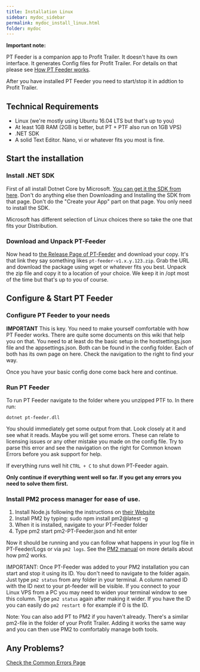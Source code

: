 ```yaml
---
title: Installation Linux
sidebar: mydoc_sidebar
permalink: mydoc_install_linux.html
folder: mydoc
---
```


__Important note:__ 

PT Feeder is a companion app to Profit Trailer. It doesn't have its own interface. It generates Config files for Profit Trailer. For details on that please see [How PT Feeder works](https://github.com/mehtadone/PTFeeder/wiki/How-PT-Feeder-works).

After you have installed PT Feeder you need to start/stop it in addtion to Profit Trailer.

## Technical Requirements

- Linux (we're mostly using Ubuntu 16.04 LTS but that's up to you)
- At least 1GB RAM (2GB is better, but PT + PTF also run on 1GB VPS)
- .NET SDK
- A solid Text Editor. Nano, vi or whatever fits you most is fine.

## Start the installation

### Install .NET SDK

First of all install Dotnet Core by Microsoft. [You can get it the SDK from here](https://www.microsoft.com/net/learn/get-started/macos). Don't do anything else then Downloading and Installing the SDK from that page. Don't do the "Create your App" part on that page. You only need to install the SDK.

Microsoft has different selection of Linux choices there so take the one that fits your Distribution.

### Download and Unpack PT-Feeder

Now head to [the Release Page of PT-Feeder](https://github.com/mehtadone/PTFeeder/releases) and download your copy. It's that link they say something likes ```pt-feeder-v1.x.y.123.zip```. Grab the URL and download the package using wget or whatever fits you best. Unpack the zip file and copy it to a location of your choice. We keep it in /opt most of the time but that's up to you of course.

## Configure & Start PT Feeder

### Configure PT Feeder to your needs

__IMPORTANT__ This is key. You need to make yourself comfortable with how PT Feeder works. There are quite some documents on this wiki that help you on that. You need to at least do the basic setup in the hostsettings.json file and the appsettings.json. Both can be found in the config folder. Each of both has its own page on here. Check the navigation to the right to find your way.

Once you have your basic config done come back here and continue.

### Run PT Feeder

To run PT Feeder navigate to the folder where you unzipped PTF to. In there run:

    dotnet pt-feeder.dll

You should immediately get some output from that. Look closely at it and see what it reads. Maybe you will get some errors. These can relate to licensing issues or any other mistake you made on the config file. Try to parse this error and see the navigation on the right for Common known Errors before you ask support for help.

If everything runs well hit ```CTRL + C``` to shut down PT-Feeder again. 

**Only continue if everything went well so far. If you get any errors you need to solve them first.**

### Install PM2 process manager for ease of use.

1. Install Node.js following the instructions on [their Website](https://nodejs.org/en/download/package-manager/#debian-and-ubuntu-based-linux-distributions)
2. Install PM2 by typing: sudo npm install pm2@latest -g
3. When it is installed, navigate to your PT-Feeder folder
4. Type pm2 start pm2-PT-Feeder.json and hit enter

Now it should be running and you can follow what happens in your log file in PT-Feeder/Logs or via `pm2 logs`. See the [PM2 manual](http://pm2.keymetrics.io/docs/usage/quick-start/) on more details about how pm2 works.

IMPORTANT: Once PT-Feeder was added to your PM2 installation you can start and stop it using its ID. You don't need to navigate to the folder again. Just type `pm2 status` from any folder in your terminal. A column named ID with the ID next to your pt-feeder will be visible. If you connect to your Linux VPS from a PC you may need to widen your terminal window to see this column. Type `pm2 status` again after making it wider. If you have the ID you can easily do `pm2 restart 0` for example if 0 is the ID.

Note: You can also add PT to PM2 if you haven't already. There's a similar pm2-file in the folder of your Profit Trailer. Adding it works the same way and you can then use PM2 to comfortably manage both tools.

## Any Problems? 

[Check the Common Errors Page](https://github.com/mehtadone/PTFeeder/wiki/Common-errors)